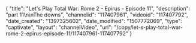 {
    "title": "Let's Play Total War: Rome 2 - Epirus - Episode 11",
    "description": "part 11\n\nThe downs",
    "channelid": "117407961",
    "videoid": "117407792",
    "date_created": "1397325602",
    "date_modified": "1507772069",
    "type": "captivate",
    "layout": "channelVideo",
    "url": "\/copy\/let-s-play-total-war-rome-2-epirus-episode-11\/117407961-117407792"
}